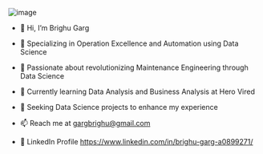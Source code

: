 ![image](https://github.com/user-attachments/assets/a65faf6b-6287-4b6f-bb1e-fd2fe347fd86)


- 👋 Hi, I’m Brighu Garg

- 🚀 Specializing in Operation Excellence and Automation using Data Science

- 👀 Passionate about revolutionizing Maintenance Engineering through Data Science

- 🌱 Currently learning Data Analysis and Business Analysis at Hero Vired

- 💞️ Seeking Data Science projects to enhance my experience

- 📫 Reach me at gargbrighu@gmail.com

- 📄 LinkedIn Profile https://www.linkedin.com/in/brighu-garg-a0899271/

<!---
gargbrighu/gargbrighu is a ✨ special ✨ repository because its `README.md` (this file) appears on your GitHub profile.
You can click the Preview link to take a look at your changes.
--->
